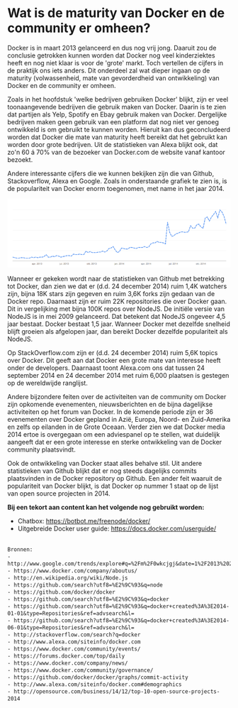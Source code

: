 # Wat is de maturity van Docker en de community er omheen?

Docker is in maart 2013 gelanceerd en dus nog vrij jong. Daaruit zou de conclusie getrokken kunnen worden dat Docker nog veel kinderziektes heeft en nog niet klaar is voor de 'grote' markt. Toch vertellen de cijfers in de praktijk ons iets anders. Dit onderdeel zal wat dieper ingaan op de maturity (volwassenheid, mate van gevorderdheid van ontwikkeling) van Docker en de community er omheen.

Zoals in het hoofdstuk 'welke bedrijven gebruiken Docker' blijkt, zijn er veel toonaangevende bedrijven die gebruik maken van Docker. Daarin is te zien dat partijen als Yelp, Spotify en Ebay gebruik maken van Docker. Dergelijke bedrijven maken geen gebruik van een platform dat nog niet ver genoeg ontwikkeld is om gebruikt te kunnen worden. Hieruit kan dus geconcludeerd worden dat Docker die mate van maturity heeft bereikt dat het gebruikt kan worden door grote bedrijven. Uit de statistieken van Alexa blijkt ook, dat zo'n 60 á 70% van de bezoeker van Docker.com de website vanaf kantoor bezoekt.

Andere interessante cijfers die we kunnen bekijken zijn die van Github, Stackoverflow, Alexa en Google. Zoals in onderstaande grafiek te zien is, is de populariteit van Docker enorm toegenomen, met name in het jaar 2014.

![Google Trends Docker](../../assets/GoogleTrends-Docker.png "Google Trends Docker")

Wanneer er gekeken wordt naar de statistieken van Github met betrekking tot Docker, dan zien we dat er (d.d. 24 december 2014) ruim 1,4K watchers zijn, bijna 18K stars zijn gegeven en ruim 3,6K forks zijn gedaan van de Docker repo. Daarnaast zijn er ruim 22K repositories die over Docker gaan. Dit in vergelijking met bijna 100K repos over NodeJS. De initiële versie van NodeJS is in mei 2009 gelanceerd. Dat betekent dat NodeJS ongeveer 4,5 jaar bestaat. Docker bestaat 1,5 jaar. Wanneer Docker met dezelfde snelheid blijft groeien als afgelopen jaar, dan bereikt Docker dezelfde populariteit als NodeJS.

Op StackOverflow.com zijn er (d.d. 24 december 2014) ruim 5,6K topics over Docker. Dit geeft aan dat Docker een grote mate van interesse heeft onder de developers. Daarnaast toont Alexa.com ons dat tussen 24 september 2014 en 24 december 2014 met ruim 6,000 plaatsen is gestegen op de wereldwijde ranglijst.

Andere bijzondere feiten over de activiteiten van de community om Docker zijn opkomende evenementen, nieuwsberichten en de bijna dagelijkse activiteiten op het forum van Docker. In de komende periode zijn er 36 evenementen over Docker gepland in Azië, Europa, Noord- en Zuid-Amerika en zelfs op eilanden in de Grote Oceaan. Verder zien we dat Docker media 2014 ertoe is overgegaan om een adviespanel op te stellen, wat duidelijk aangeeft dat er een grote interesse en sterke ontwikkeling van de Docker community plaatsvindt.

Ook de ontwikkeling van Docker staat alles behalve stil. Uit andere statistieken van Github blijkt dat er nog steeds dagelijks commits plaatsvinden in de Docker repository op Github. Een ander feit waaruit de populariteit van Docker blijkt, is dat Docker op nummer 1 staat op de lijst van open source projecten in 2014.

**Bij een tekort aan content kan het volgende nog gebruikt worden:**
- Chatbox: https://botbot.me/freenode/docker/
- Uitgebreide Docker user guide: https://docs.docker.com/userguide/

```

Bronnen:
- http://www.google.com/trends/explore#q=%2Fm%2F0wkcjgj&date=1%2F2013%2024m&cmpt=q
- https://www.docker.com/company/aboutus/
- http://en.wikipedia.org/wiki/Node.js
- https://github.com/search?utf8=%E2%9C%93&q=node
- https://github.com/docker/docker
- https://github.com/search?utf8=%E2%9C%93&q=docker
- https://github.com/search?utf8=%E2%9C%93&q=docker+created%3A%3E2014-01-01&type=Repositories&ref=advsearch&l=
- https://github.com/search?utf8=%E2%9C%93&q=docker+created%3A%3E2014-06-01&type=Repositories&ref=advsearch&l=
- http://stackoverflow.com/search?q=docker
- http://www.alexa.com/siteinfo/docker.com
- https://www.docker.com/community/events/
- https://forums.docker.com/top/daily
- https://www.docker.com/company/news/
- https://www.docker.com/community/governance/
- https://github.com/docker/docker/graphs/commit-activity
- http://www.alexa.com/siteinfo/docker.com#demographics
- http://opensource.com/business/14/12/top-10-open-source-projects-2014

```
